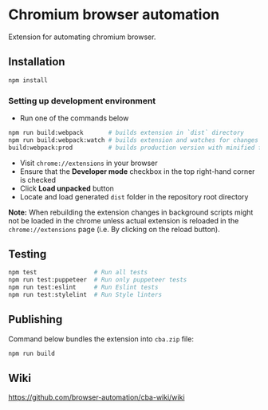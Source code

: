 # Chromium browser automation

Extension for automating chromium browser.

## Installation

```bash
npm install
```

### Setting up development environment

- Run one of the commands below
```bash
npm run build:webpack       # builds extension in `dist` directory
npm run build:webpack:watch # builds extension and watches for changes 
build:webpack:prod          # builds production version with minified files
```
- Visit `chrome://extensions` in your browser
- Ensure that the **Developer mode** checkbox in the top right-hand corner is
  checked
- Click **Load unpacked** button
- Locate and load generated `dist` folder in the repository root directory

**Note:** When rebuilding the extension changes in background scripts might not
be loaded in the chrome unless actual extension is reloaded in the
`chrome://extensions` page (i.e. By clicking on the reload button).

## Testing

```bash
npm test                # Run all tests
npm run test:puppeteer  # Run only puppeteer tests
npm run test:eslint     # Run Eslint tests
npm run test:stylelint  # Run Style linters
```

## Publishing

Command below bundles the extension into `cba.zip` file:
```bash
npm run build
```

## Wiki

https://github.com/browser-automation/cba-wiki/wiki

